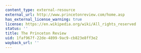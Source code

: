 ```yaml
---
content_type: external-resource
external_url: http://www.princetonreview.com/home.asp
has_external_license_warning: true
license: https://en.wikipedia.org/wiki/All_rights_reserved
status: ''
title: The Princeton Review
uid: 1faf967f-22de-4899-9ac9-cb823e8ff3e2
wayback_url: ''
---
```

